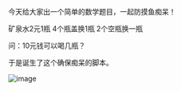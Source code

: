 今天给大家出一个简单的数学题目，一起防摸鱼痴呆！

<t>矿泉水2元1瓶
<t>4个瓶盖换1瓶
<t>2个空瓶换一瓶
  
问：10元钱可以喝几瓶？
  
于是诞生了这个确保痴呆的脚本。


![image](https://user-images.githubusercontent.com/31807940/163147220-f14109de-7349-4003-9fea-f810b20a1f92.png)
